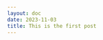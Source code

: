 ```yaml
---
layout: doc
date: 2023-11-03
title: This is the first post
---
```


<Title />

This is my first post, hopefully one of many to come. We'll see.
